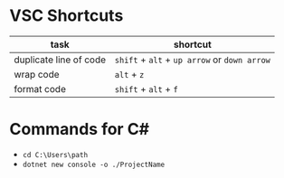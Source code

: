 # VSC Shortcuts

| task | shortcut |
|---|---|
| duplicate line of code | `shift` + `alt` + `up arrow` or `down arrow` |
| wrap code | `alt` + `z` |
| format code | `shift` + `alt` + `f` |

# Commands for C#

* `cd C:\Users\path`
* `dotnet new console -o ./ProjectName`